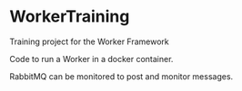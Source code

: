# WorkerTraining
Training project for the Worker Framework

Code to run a Worker in a docker container.

RabbitMQ can be monitored to post and monitor messages.